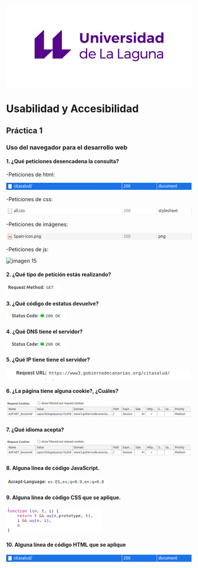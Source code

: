 
![ULL](imagenes/Logo_Universidad_LaLaguna.png)

# Usabilidad y Accesibilidad 

## Práctica 1 

### Uso del navegador para el desarrollo web



#### 1. ¿Qué peticiones desencadena la consulta?
-Peticiones de html:

![imagen 1](imagenes/Imagen1.png)

-Peticiones de css:

![imagen 2](imagenes/Imagen2.png)

-Peticiones de imágenes:

![imagen 3](imagenes/Imagen3.png)

-Peticiones de js:

![imagen 15](imagenes/Imagen15.png)


#### 2. ¿Qué tipo de petición estás realizando?

![imagen 5](imagenes/Imagen5.png)


#### 3. ¿Qué código de estatus devuelve?

![imagen 6](imagenes/Imagen6.png)


#### 4. ¿Qué DNS tiene el servidor?

![imagen 7](imagenes/Imagen7.png)


#### 5. ¿Qué IP tiene tiene el servidor?

![imagen 8](imagenes/Imagen8.png)


#### 6. ¿La página tiene alguna cookie?, ¿Cuáles?

![imagen 9](imagenes/Imagen9.png)


#### 7. ¿Qué idioma acepta?

![imagen 10](imagenes/Imagen10.png)


#### 8. Alguna línea de código JavaScript.

![imagen 11](imagenes/Imagen11.png)


#### 9. Alguna línea de código CSS que se aplique.

![imagen 12](imagenes/Imagen12.png)


#### 10. Alguna línea de código HTML que se aplique

![imagen 1](imagenes/Imagen1.png)




